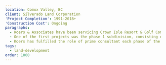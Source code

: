 ```yaml
---
location: Comox Valley, BC
client: Silverado Land Corporation
'Project Completion': 1991-2018+
'Construction Cost': Ongoing
paragraphs:
  - Koers & Associates have been servicing Crown Isle Resort & Golf Community continuously since 1991.  This 335 ha master-planned mixed residential, commercial, and 18 hole par 72 golf course development will at build-out contain 2,500 homes consisting of fee simple, bare land strata, and condominiums.
  - One of the first projects was the phase 1 subdivision, consisting of 77 single family lots and the signature road, Crown Isle Drive.  In 2018, construction of the final phase of this 2.8 kms long residential collector road and the accompanying 67 lots residential commenced.
  - Koers has fulfilled the role of prime consultant each phase of the extension of Crown Isle Drive, preparing detailed design drawing, coordinating the work of the other design team consultants, obtaining regulatory approvals (City of Courtenay)  and overseeing construction.
tags:
  - land-development
order: 1000
---
```

